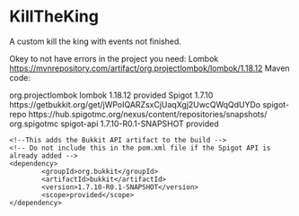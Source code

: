 # KillTheKing
A custom kill the king with events not finished.

Okey to not have errors in the project you need:
Lombok https://mvnrepository.com/artifact/org.projectlombok/lombok/1.18.12 
Maven code:
<!-- https://mvnrepository.com/artifact/org.projectlombok/lombok -->
<dependency>
    <groupId>org.projectlombok</groupId>
    <artifactId>lombok</artifactId>
    <version>1.18.12</version>
    <scope>provided</scope>
</dependency>
Spigot 1.7.10 https://getbukkit.org/get/jWPoIQARZsxCjUaqXgj2UwcQWqQdUYDo
<repositories>
    <!-- This adds the Spigot Maven repository to the build -->
    <repository>
        <id>spigot-repo</id>
        <url>https://hub.spigotmc.org/nexus/content/repositories/snapshots/</url>
    </repository>
</repositories>

<dependencies>
    <!--This adds the Spigot API artifact to the build -->
    <dependency>
           <groupId>org.spigotmc</groupId>
           <artifactId>spigot-api</artifactId>
           <version>1.7.10-R0.1-SNAPSHOT</version>
           <scope>provided</scope>
    </dependency>

    <!--This adds the Bukkit API artifact to the build -->
    <!-- Do not include this in the pom.xml file if the Spigot API is already added -->
    <dependency>
            <groupId>org.bukkit</groupId>
            <artifactId>bukkit</artifactId>
            <version>1.7.10-R0.1-SNAPSHOT</version>
            <scope>provided</scope>
    </dependency>
</dependencies>

